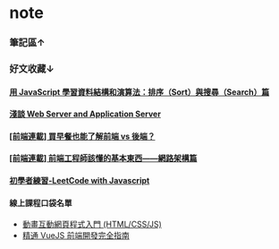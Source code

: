 # note
### 筆記區↑  

### 好文收藏↓  
#### [用 JavaScript 學習資料結構和演算法：排序（Sort）與搜尋（Search）篇](https://blog.kdchang.cc/2016/09/27/javascript-data-structure-algorithm-sort-and-search/?fbclid=IwAR2pLDYRRXd0REnufh0tH1RmXbzP-2AFErNQ5-zwJ4VOgg-5JUMlY1ywrMI)
#### [淺談 Web Server and Application Server](https://medium.com/@xumingyo/web-server-and-application-server-5a6d9c940eff)
#### [[前端連載] 買早餐也能了解前端 vs 後端？](https://noootown.wordpress.com/2016/03/23/frontend-backend-breakfast/)
#### [[前端連載] 前端工程師該懂的基本東西——網路架構篇](https://noootown.wordpress.com/2016/03/18/fontend-engineer-should-know-network-structure/)
#### [初學者練習-LeetCode with Javascript](https://skyyen999.gitbooks.io/-leetcode-with-javascript/content/)

#### 線上課程口袋名單
* [動畫互動網頁程式入門 (HTML/CSS/JS)](https://hahow.in/courses/56189df9df7b3d0b005c6639/main)  
* [精通 VueJS 前端開發完全指南](https://hiskio.com/courses/145)
